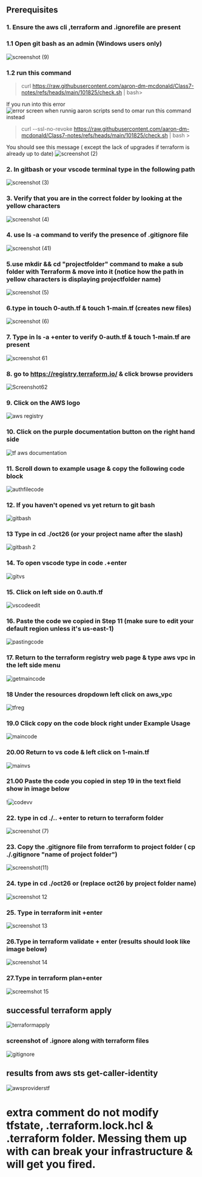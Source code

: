 


## Prerequisites
### 1. Ensure  the aws cli ,terraform and .ignorefile are present
### 1.1 Open git bash as an admin (Windows users only)
![screenshot (9)](./hw6pictures/screenshot%20(9).png)
### 1.2  run this command 
> curl https://raw.githubusercontent.com/aaron-dm-mcdonald/Class7-notes/refs/heads/main/101825/check.sh | bash>

If you run into this error ![error screen when runnig aaron scripts send to omar](file:///C:/Users/User/Documents/TheoWAF/class7/AWS/Terraform/HW6/hw6pictures/error%20screen%20when%20runnig%20aaron%20scripts%20send%20to%20omar.png)
run this command instead 
> curl --ssl-no-revoke https://raw.githubusercontent.com/aaron-dm-mcdonald/Class7-notes/refs/heads/main/101825/check.sh | bash >

You should see this message ( except the lack of upgrades if terraform is already up to date)
![screenshot (2)](./hw6pictures/screenshot%20(2).png)
### 2. In gitbash or your vscode terminal type in the following path 
![screenshot (3)](./hw6pictures/screenshot%20(3).png)

### 3. Verify that you are in the correct folder by looking at the yellow characters 
![screenshot (4)](./hw6pictures/screenshot%20(4).png)
### 4. use ls -a command to verify the presence of .gitignore file
![screenshot (41)](./hw6pictures/screenshot%20(41).png)
### 5.use mkdir && cd "projectfolder" command to make a sub folder with Terraform & move into it (notice how the path in yellow characters is displaying projectfolder name)
![screenshot (5)](./hw6pictures/screenshot%20(5).png)
### 6.type in touch  0-auth.tf &  touch 1-main.tf (creates new files)
![screenshot (6)](./hw6pictures/screenshot%20(6).png)
### 7. Type in ls -a +enter to verify 0-auth.tf &  touch 1-main.tf are present 
![screenshot 61](./hw6pictures/screenshot61.png)

### 8. go to https://registry.terraform.io/ & click browse providers
![Screenshot62](./hw6pictures/Screenshot62.png)

### 9. Click on the AWS logo
![aws registry](./hw6pictures/awsproviderstf.png)

### 10. Click on the purple documentation button on the right hand side
![tf aws documentation](./hw6pictures/tfregistrydoc.png)

### 11. Scroll down to example usage & copy the following code block
![authfilecode](./hw6pictures/authfilecode.png)

### 12. If you haven't opened vs yet return to git bash 
![gitbash](./hw6pictures/gitbash.png)
### 13 Type in  cd ./oct26 (or your project name after the slash)
![gitbash 2](./hw6pictures/gitbash2.png)

### 14. To open vscode type in code .+enter
![gitvs](./hw6pictures/gitvs.png)

### 15. Click on left side on 0.auth.tf
![vscodeedit](./hw6pictures/vscodeedit.png)
### 16. Paste the code we copied in Step 11  (make sure to edit your default region unless it's us-east-1)
![pastingcode](./hw6pictures/pastingcode.png)

### 17. Return to the terraform registry web page & type aws vpc in the left side menu
![getmaincode](./hw6pictures/getmaincode.png)
### 18 Under the resources dropdown left click on aws_vpc
![tfreg](./hw6pictures/tfreg.png)

### 19.0 Click copy  on the code block right under Example Usage
![maincode](./hw6pictures/maincode.png)

### 20.00 Return to vs code & left click on 1-main.tf
![mainvs](./hw6pictures/mainvs.png)

### 21.00 Paste  the code you copied in  step 19 in the text field show in image below
!![codevv](./hw6pictures/codevv.png)

### 22. type in cd ./.. +enter to return to terraform folder
![screenshot (7)](./hw6pictures/screenshot%20(7).png)
### 23. Copy the .gitignore file from terraform to project folder ( cp ./.gitignore "name of project folder") 
![screenshot(11)](./hw6pictures/screenshot(11).png)
### 24. type in cd ./oct26 or (replace oct26 by project folder name)
![screenshot 12](./hw6pictures/screenshot12.png)
### 25. Type in terraform init +enter
![screenshot 13](./hw6pictures/screenshot13.png)
### 26.Type in terraform validate + enter (results should look like image below)
![screenshot 14](./hw6pictures/screenshot14.png)
### 27.Type in terraform plan+enter
![screemshot 15](./hw6pictures/screemshot15.png)

## successful terraform apply
![terraformapply](./hw6pictures/terraformapply.png)

### screenshot of .ignore along with terraform files
![gitignore](./hw6pictures/gitignore.png)

## results from aws sts get-caller-identity
![awsproviderstf](./hw6pictures/awsproviderstf.png)



**extra comment do not modify tfstate, .terraform.lock.hcl & .terraform folder. Messing them up with can break your infrastructure & will get you fired.** 
=======











  
